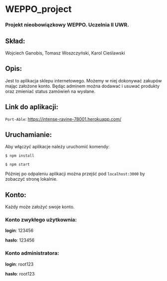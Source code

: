 # WEPPO_project
### Projekt nieobowiązkowy WEPPO. Uczelnia II UWR.

## Skład:
Wojciech Ganobis, Tomasz Woszczyński, Karol Cieślawski

## Opis:
Jest to aplikacja sklepu internetowego. Możemy w niej dokonywać zakupów mając założone konto. Będąc adminem można dodawać i usuwać produkty oraz zmieniać status zamówień na wysłane.

## Link do aplikacji:
`Port-Able`: https://intense-ravine-78001.herokuapp.com/


## Uruchamianie:
Aby włączyć aplikacje należy uruchomić komendy:

`$ npm install`

`$ npm start`

Później po odpaleniu aplikacji można przejść pod `localhost:3000` by zobaczyć stronę lokalnie.

## Konto:
Każdy może założyć swoje konto.
### Konto zwykłego użytkownia:
**login**: 123456

**hasło**: 123456

### Konto administratora:
**login**: root123

**hasło**: root123
